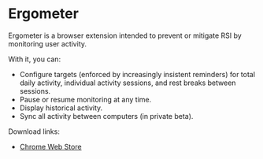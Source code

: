 # Ergometer

Ergometer is a browser extension intended to prevent or mitigate RSI by monitoring user activity.

With it, you can:

- Configure targets (enforced by increasingly insistent reminders) for total daily activity, individual activity sessions, and rest breaks between sessions.
- Pause or resume monitoring at any time.
- Display historical activity.
- Sync all activity between computers (in private beta).

Download links:

- [Chrome Web Store][1]

[1]: https://chrome.google.com/webstore/detail/ergometer/eoglffpgmfalknfnddidnlkbglbdlgka
